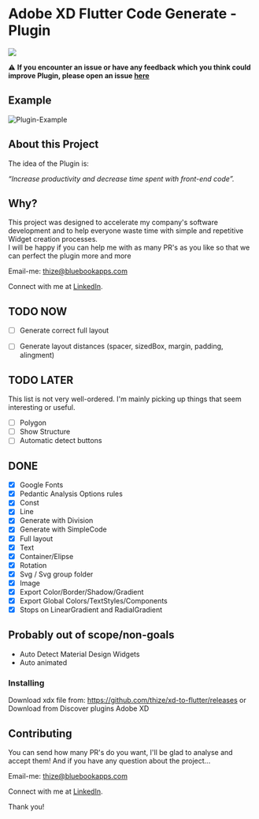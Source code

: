 # Adobe XD Flutter Code Generate - Plugin
<a href="https://github.com/thize/xd-to-flutter/releases"><img src="https://img.shields.io/badge/Xd%20to%20Flutter-v2.1.0-blue"/></a>

⚠️ **If you encounter an issue or have any feedback which you think could improve Plugin, please open an issue [here](https://github.com/thize/xd-to-flutter/issues)**

## Example
![Plugin-Example](https://i.imgur.com/neBC735.png)

## About this Project

The idea of the Plugin is:

_“Increase productivity and decrease time spent with front-end code”._

## Why?

This project was designed to accelerate my company's software development and to help everyone waste time with simple and repetitive Widget creation processes.\
I will be happy if you can help me with as many PR's as you like so that we can perfect the plugin more and more

Email-me: thize@bluebookapps.com

Connect with me at [LinkedIn](https://linkedin.com/in/giovani-lobato-68aa57131).

## TODO NOW

* [ ] Generate correct full layout
* [ ] Generate layout distances (spacer, sizedBox, margin, padding, alingment)


## TODO LATER

This list is not very well-ordered. I'm mainly picking up things that seem interesting or useful.

* [ ] Polygon
* [ ] Show Structure
* [ ] Automatic detect buttons

## DONE

* [x] Google Fonts
* [x] Pedantic Analysis Options rules
* [x] Const
* [x] Line
* [x] Generate with Division
* [x] Generate with SimpleCode
* [x] Full layout
* [x] Text
* [x] Container/Elipse
* [x] Rotation
* [x] Svg / Svg group folder
* [x] Image
* [x] Export Color/Border/Shadow/Gradient
* [x] Export Global Colors/TextStyles/Components
* [x] Stops on LinearGradient and RadialGradient

## Probably out of scope/non-goals

- Auto Detect Material Design Widgets
- Auto animated

### Installing

Download xdx file from: https://github.com/thize/xd-to-flutter/releases
or Download from Discover plugins Adobe XD

## Contributing

You can send how many PR's do you want, I'll be glad to analyse and accept them! And if you have any question about the project...

Email-me: thize@bluebookapps.com

Connect with me at [LinkedIn](https://linkedin.com/in/giovani-lobato-68aa57131).

Thank you!
